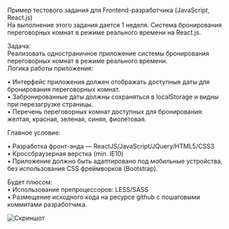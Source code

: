 Пример тестового задания для Frontend-разработчика (JavaScript, React.js)</br>
На выполнение этого задания дается 1 неделя. Система бронирования переговорных комнат в режиме реального времени на React.js. </br>

Задача:</br>
Реализовать одностраничное приложение системы бронирования переговорных комнат в режиме реального времени.</br>
Логика работы приложения:</br>
 
•	Интерфейс приложения должен отображать доступные даты для бронирования переговорных комнат.</br>
•	Забронированные даты должны сохраняться в localStorage и видны при перезагрузке страницы.</br>
•	Перечень переговорных комнат доступных для бронирования: желтая, красная, зеленая, синяя, фиолетовая.</br>
 
Главное условие:</br>
 
•	Разработка фронт-энда — ReactJS/JavaScript/JQuery/HTML5/CSS3</br>
•	Кроссбраузерная верстка (min. IE10)</br>
•	Приложение должно быть адаптировано под мобильные устройства, без использования CSS фреймворков (Bootstrap).</br>
 
Будет плюсом:</br>
•	Использование препроцессоров: LESS/SASS</br>
•	Размещение исходного кода на ресурсе github с пошаговыми коммитами разработчика.</br>

![Скриншот](https://github.com/Neremeev/for-frontend/tree/master/docs/test/test3/test.png)

